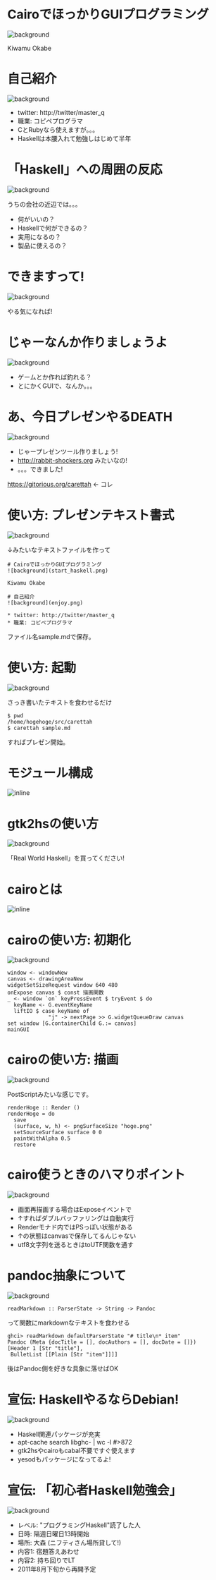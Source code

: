 # CairoでほっかりGUIプログラミング
![background](start_haskell.png)

Kiwamu Okabe

# 自己紹介
![background](enjoy.png)

* twitter: http://twitter/master_q
* 職業: コピペプログラマ
* CとRubyなら使えますが。。。
* Haskellは本腰入れて勉強しはじめて半年

# 「Haskell」への周囲の反応

![background](Haskellwiki_logo_big.png)

うちの会社の近辺では。。。

* 何がいいの？
* Haskellで何ができるの？
* 実用になるの？
* 製品に使えるの？

# できますって!

![background](kuma.png)

やる気になれば!

# じゃーなんか作りましょうよ

![background](hammer.png)

* ゲームとか作れば釣れる？
* とにかくGUIで、なんか。。。

# あ、今日プレゼンやるDEATH

![background](lavie-with-logo.png)

* じゃープレゼンツール作りましょう!
* http://rabbit-shockers.org みたいなの!
* 。。。できました!

https://gitorious.org/carettah ← コレ

# 使い方: プレゼンテキスト書式

![background](editors.png)

↓みたいなテキストファイルを作って

~~~ { .markdown }
# CairoでほっかりGUIプログラミング
![background](start_haskell.png)

Kiwamu Okabe

# 自己紹介
![background](enjoy.png)

* twitter: http://twitter/master_q
* 職業: コピペプログラマ
~~~

ファイル名sample.mdで保存。

# 使い方: 起動

![background](execute.png)

さっき書いたテキストを食わせるだけ

~~~ { .command }
$ pwd
/home/hogehoge/src/carettah
$ carettah sample.md
~~~

すればプレゼン開始。

# モジュール構成

![inline](draw_arch.png)

# gtk2hsの使い方

![background](realworldhaskell.png)

「Real World Haskell」を買ってください!

# cairoとは

![inline](gnome.png)

# cairoの使い方: 初期化

![background](takeoff.png)

~~~ { .haskell }
window <- windowNew
canvas <- drawingAreaNew
widgetSetSizeRequest window 640 480
onExpose canvas $ const 描画関数
_ <- window `on` keyPressEvent $ tryEvent $ do
  keyName <- G.eventKeyName
  liftIO $ case keyName of
             "j" -> nextPage >> G.widgetQueueDraw canvas
set window [G.containerChild G.:= canvas]
mainGUI
~~~

# cairoの使い方: 描画

![background](ghostscript.png)

PostScriptみたいな感じです。

~~~ { .haskell }
renderHoge :: Render ()
renderHoge = do
  save
  (surface, w, h) <- pngSurfaceSize "hoge.png"
  setSourceSurface surface 0 0
  paintWithAlpha 0.5
  restore
~~~

# cairo使うときのハマりポイント

![background](crash.png)

* 画面再描画する場合はExposeイベントで
* ↑すればダブルバッファリングは自動実行
* Renderモナド内ではPSっぽい状態がある
* ↑の状態はcanvasで保存してるんじゃない
* utf8文字列を送るときはtoUTF関数を通す 

# pandoc抽象について

![background](document.png)

~~~ { .haskell }
readMarkdown :: ParserState -> String -> Pandoc
~~~

って関数にmarkdownなテキストを食わせる

~~~ { .haskell }
ghci> readMarkdown defaultParserState "# title\n* item"
Pandoc (Meta {docTitle = [], docAuthors = [], docDate = []})
[Header 1 [Str "title"],
 BulletList [[Plain [Str "item"]]]]
~~~

後はPandoc側を好きな具象に落せばOK

# 宣伝: HaskellやるならDebian!

![background](debian.png)

* Haskell関連パッケージが充実
* apt-cache search libghc- | wc -l #>872
* gtk2hsやcairoもcabal不要ですぐ使えます
* yesodもパッケージになってるよ!

# 宣伝: 「初心者Haskell勉強会」

![background](haskellstudy.png)

* レベル: "プログラミングHaskell"読了した人
* 日時: 隔週日曜日13時開始
* 場所: 大森 (ニフティさん場所貸して!)
* 内容1: 宿題答えあわせ
* 内容2: 持ち回りでLT
* 2011年8月下旬から再開予定
